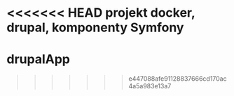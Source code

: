 <<<<<<< HEAD
projekt docker, drupal, komponenty Symfony
=======
# drupalApp
>>>>>>> e447088afe91128837666cd170ac4a5a983e13a7
